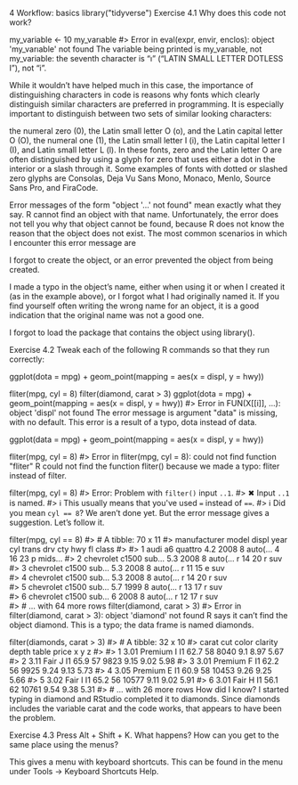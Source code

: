 4 Workflow: basics
library("tidyverse")
Exercise 4.1
Why does this code not work?

my_variable <- 10
my_varıable
#> Error in eval(expr, envir, enclos): object 'my_varıable' not found
The variable being printed is my_varıable, not my_variable: the seventh character is “ı” (“LATIN SMALL LETTER DOTLESS I”), not “i”.

While it wouldn’t have helped much in this case, the importance of distinguishing characters in code is reasons why fonts which clearly distinguish similar characters are preferred in programming. It is especially important to distinguish between two sets of similar looking characters:

the numeral zero (0), the Latin small letter O (o), and the Latin capital letter O (O),
the numeral one (1), the Latin small letter I (i), the Latin capital letter I (I), and Latin small letter L (l).
In these fonts, zero and the Latin letter O are often distinguished by using a glyph for zero that uses either a dot in the interior or a slash through it. Some examples of fonts with dotted or slashed zero glyphs are Consolas, Deja Vu Sans Mono, Monaco, Menlo, Source Sans Pro, and FiraCode.

Error messages of the form "object '...' not found" mean exactly what they say. R cannot find an object with that name. Unfortunately, the error does not tell you why that object cannot be found, because R does not know the reason that the object does not exist. The most common scenarios in which I encounter this error message are

I forgot to create the object, or an error prevented the object from being created.

I made a typo in the object’s name, either when using it or when I created it (as in the example above), or I forgot what I had originally named it. If you find yourself often writing the wrong name for an object, it is a good indication that the original name was not a good one.

I forgot to load the package that contains the object using library().

Exercise 4.2
Tweak each of the following R commands so that they run correctly:

ggplot(dota = mpg) + 
  geom_point(mapping = aes(x = displ, y = hwy))

fliter(mpg, cyl = 8)
filter(diamond, carat > 3)
ggplot(dota = mpg) +
  geom_point(mapping = aes(x = displ, y = hwy))
#> Error in FUN(X[[i]], ...): object 'displ' not found
The error message is argument "data" is missing, with no default. This error is a result of a typo, dota instead of data.

ggplot(data = mpg) +
  geom_point(mapping = aes(x = displ, y = hwy))


fliter(mpg, cyl = 8)
#> Error in fliter(mpg, cyl = 8): could not find function "fliter"
R could not find the function fliter() because we made a typo: fliter instead of filter.

filter(mpg, cyl = 8)
#> Error: Problem with `filter()` input `..1`.
#> ✖ Input `..1` is named.
#> ℹ This usually means that you've used `=` instead of `==`.
#> ℹ Did you mean `cyl == 8`?
We aren’t done yet. But the error message gives a suggestion. Let’s follow it.

filter(mpg, cyl == 8)
#> # A tibble: 70 x 11
#>   manufacturer model      displ  year   cyl trans  drv     cty   hwy fl    class
#>   <chr>        <chr>      <dbl> <int> <int> <chr>  <chr> <int> <int> <chr> <chr>
#> 1 audi         a6 quattro   4.2  2008     8 auto(… 4        16    23 p     mids…
#> 2 chevrolet    c1500 sub…   5.3  2008     8 auto(… r        14    20 r     suv  
#> 3 chevrolet    c1500 sub…   5.3  2008     8 auto(… r        11    15 e     suv  
#> 4 chevrolet    c1500 sub…   5.3  2008     8 auto(… r        14    20 r     suv  
#> 5 chevrolet    c1500 sub…   5.7  1999     8 auto(… r        13    17 r     suv  
#> 6 chevrolet    c1500 sub…   6    2008     8 auto(… r        12    17 r     suv  
#> # … with 64 more rows
filter(diamond, carat > 3)
#> Error in filter(diamond, carat > 3): object 'diamond' not found
R says it can’t find the object diamond. This is a typo; the data frame is named diamonds.

filter(diamonds, carat > 3)
#> # A tibble: 32 x 10
#>   carat cut     color clarity depth table price     x     y     z
#>   <dbl> <ord>   <ord> <ord>   <dbl> <dbl> <int> <dbl> <dbl> <dbl>
#> 1  3.01 Premium I     I1       62.7    58  8040  9.1   8.97  5.67
#> 2  3.11 Fair    J     I1       65.9    57  9823  9.15  9.02  5.98
#> 3  3.01 Premium F     I1       62.2    56  9925  9.24  9.13  5.73
#> 4  3.05 Premium E     I1       60.9    58 10453  9.26  9.25  5.66
#> 5  3.02 Fair    I     I1       65.2    56 10577  9.11  9.02  5.91
#> 6  3.01 Fair    H     I1       56.1    62 10761  9.54  9.38  5.31
#> # … with 26 more rows
How did I know? I started typing in diamond and RStudio completed it to diamonds. Since diamonds includes the variable carat and the code works, that appears to have been the problem.

Exercise 4.3
Press Alt + Shift + K. What happens? How can you get to the same place using the menus?

This gives a menu with keyboard shortcuts. This can be found in the menu under Tools -> Keyboard Shortcuts Help.